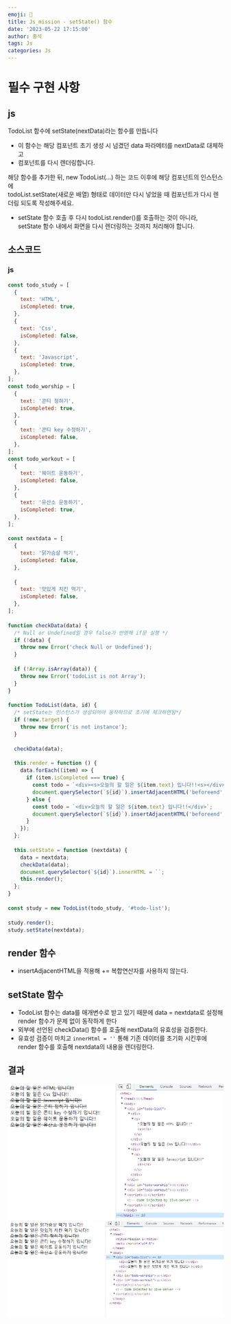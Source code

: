 ```yaml
---
emoji: 📝
title: Js_mission - setState() 함수
date: '2023-05-22 17:15:00'
author: 중석
tags: Js
categories: Js
---
```


# 필수 구현 사항

## js

TodoList 함수에 setState(nextData)라는 함수를 만듭니다

- 이 함수는 해당 컴포넌트 초기 생성 시 넘겼던 data 파라메터를 nextData로 대체하고
- 컴포넌트를 다시 렌더링합니다.

해당 함수를 추가한 뒤, new TodoList(...) 하는 코드 이후에 해당 컴포넌트의 인스턴스에  
todoList.setState(새로운 배열) 형태로 데이터만 다시 넣었을 때 컴포넌트가 다시 렌더링 되도록 작성해주세요.

- setState 함수 호출 후 다시 todoList.render()를 호출하는 것이 아니라,  
  setState 함수 내에서 화면을 다시 렌더링하는 것까지 처리해야 합니다.

## 소스코드

### js

```js
const todo_study = [
  {
    text: 'HTML',
    isCompleted: true,
  },
  {
    text: 'Css',
    isCompleted: false,
  },
  {
    text: 'Javascript',
    isCompleted: true,
  },
];
const todo_worship = [
  {
    text: '콘티 정하기',
    isCompleted: true,
  },
  {
    text: '콘티 key 수정하기',
    isCompleted: false,
  },
];
const todo_workout = [
  {
    text: '웨이트 운동하기',
    isCompleted: false,
  },
  {
    text: '유산소 운동하기',
    isCompleted: true,
  },
];

const nextdata = [
  {
    text: '닭가슴살 먹기',
    isCompleted: false,
  },

  {
    text: '맛있게 치킨 먹기',
    isCompleted: false,
  },
];

function checkData(data) {
  /* Null or Undefined일 경우 false가 반영해 if문 실행 */
  if (!data) {
    throw new Error('check Null or Undefined');
  }

  if (!Array.isArray(data)) {
    throw new Error('todoList is not Array');
  }
}

function TodoList(data, id) {
  /* setState는 인스턴스가 생성되어야 동작하므로 초기에 체크하면됨*/
  if (!new.target) {
    throw new Error('is not instance');
  }

  checkData(data);

  this.render = function () {
    data.forEach((item) => {
      if (item.isCompleted === true) {
        const todo = `<div><s>오늘의 할 일은 ${item.text} 입니다!!<s></div>`;
        document.querySelector(`${id}`).insertAdjacentHTML('beforeend', todo);
      } else {
        const todo = `<div>오늘의 할 일은 ${item.text} 입니다!!</div>`;
        document.querySelector(`${id}`).insertAdjacentHTML('beforeend', todo);
      }
    });
  };

  this.setState = function (nextdata) {
    data = nextdata;
    checkData(data);
    document.querySelector(`${id}`).innerHTML = ``;
    this.render();
  };
}

const study = new TodoList(todo_study, '#todo-list');

study.render();
study.setState(nextdata);
```

## render 함수

- insertAdjacentHTML을 적용해 += 복합연산자를 사용하지 않는다.

## setState 함수

- TodoList 함수는 data를 매개변수로 받고 있기 때문에 data = nextdata로 설정해  
  render 함수가 문제 없이 동작하게 한다
- 외부에 선언된 checkData() 함수를 호출해 nextData의 유효성을 검증한다.
- 유효성 검증이 마치고 `innerHtml = ''` 통해 기존 데이터를 초기화 시킨후에  
  render 함수를 호출해 nextdata의 내용을 렌더링한다.

## 결과

![결과5-1](mission_result\result_5.1.png)
![결과5-2](mission_result\result_5.2.png)

```toc

```

